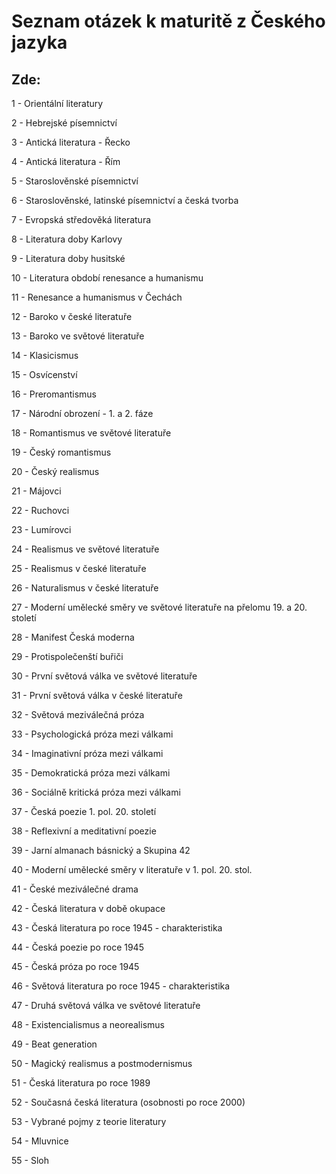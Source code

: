 # Seznam otázek k maturitě z Českého jazyka

## Zde:

1 - Orientální literatury
 
 2 - Hebrejské písemnictví
 
 3 - Antická literatura - Řecko
 
 4 - Antická literatura - Řím
 
 5 - Staroslověnské písemnictví
   
 6 - Staroslověnské, latinské písemnictví a česká tvorba
 
 7 - Evropská středověká literatura
   
 8 - Literatura doby Karlovy
 
 9 - Literatura doby husitské
 
 10 - Literatura období renesance a humanismu
   
 11 - Renesance a humanismus v Čechách
 
 12 - Baroko v české literatuře
 
 13 - Baroko ve světové literatuře
 
 14 - Klasicismus
 
 15 - Osvícenství
 
 16 - Preromantismus
   
 17 - Národní obrození - 1. a 2. fáze
 
 18 - Romantismus ve světové literatuře
 
 19 - Český romantismus
   
 20 - Český realismus
 
 21 - Májovci
   
 22 - Ruchovci
   
 23 - Lumírovci
   
 24 - Realismus ve světové literatuře
 
 25 - Realismus v české literatuře
 
 26 - Naturalismus v české literatuře
 
 27 - Moderní umělecké směry ve světové literatuře na přelomu 19. a 20. století
 
 28 - Manifest Česká moderna
 
 29 - Protispolečenští buřiči
 
 30 - První světová válka ve světové literatuře
 
 31 - První světová válka v české literatuře
 
 32 - Světová meziválečná próza
 
 33 - Psychologická próza mezi válkami
 
 34 - Imaginativní próza mezi válkami
 
 35 - Demokratická próza mezi válkami
 
 36 - Sociálně kritická próza mezi válkami
 
 37 - Česká poezie 1. pol. 20. století
 
 38 - Reflexivní a meditativní poezie
 
 39 - Jarní almanach básnický a Skupina 42
 
 40 - Moderní umělecké směry v literatuře v 1. pol. 20. stol.
 
 41 - České meziválečné drama
 
 42 - Česká literatura v době okupace
 
 43 - Česká literatura po roce 1945 - charakteristika
 
 44 - Česká poezie po roce 1945
 
 45 - Česká próza po roce 1945
 
 46 - Světová literatura po roce 1945 - charakteristika
 
 47 - Druhá světová válka ve světové literatuře
 
 48 - Existencialismus a neorealismus
 
 49 - Beat generation
 
 50 - Magický realismus a postmodernismus
 
 51 - Česká literatura po roce 1989
 
 52 - Současná česká literatura (osobnosti po roce 2000)
 
 53 - Vybrané pojmy z teorie literatury
 
 54 - Mluvnice
 
 55 - Sloh